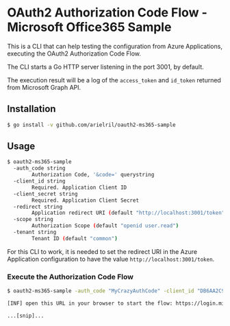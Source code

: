 # OAuth2 Authorization Code Flow - Microsoft Office365 Sample

This is a CLI that can help testing the configuration from Azure Applications, executing the OAuth2 Authorization Code Flow. 

The CLI starts a Go HTTP server listening in the port 3001, by default. 

The execution result will be a log of the `access_token` and `id_token` returned from Microsoft Graph API.

## Installation

```sh
$ go install -v github.com/arielril/oauth2-ms365-sample
```

## Usage

```sh
$ oauth2-ms365-sample
  -auth_code string
    	Authorization Code, '&code=' querystring
  -client_id string
    	Required. Application Client ID
  -client_secret string
    	Required. Application Client Secret
  -redirect string
    	Application redirect URI (default "http://localhost:3001/token")
  -scope string
    	Authorization Scope (default "openid user.read")
  -tenant string
    	Tenant ID (default "common")
```

For this CLI to work, it is needed to set the redirect URI in the Azure Application configuration to have the value `http://localhost:3001/token`.

### Execute the Authorization Code Flow

```sh
$ oauth2-ms365-sample -auth_code "MyCrazyAuthCode" -client_id "DB6AA2C9-9311-4B82-B8C3-ECBC43CD56BB" -client_secret "C2186546-B88E-4627-BC3B-5313C1E0ECE7" -scope "openid" -tenant "B78B2739-5EA6-487D-83E3-33D6253559FA"

[INF] open this URL in your browser to start the flow: https://login.microsoftonline.com/B78B2739-5EA6-487D-83E3-33D6253559FA/oauth2/v2.0/authorize?client_id=DB6AA2C9-9311-4B82-B8C3-ECBC43CD56BB&response_type=code&redirect_uri=http%3A%2F%2Flocalhost%3A3001%2Ftoken&response_mode=query&scope=openid&state=MyCrazyAuthCode

...[snip]...
```
